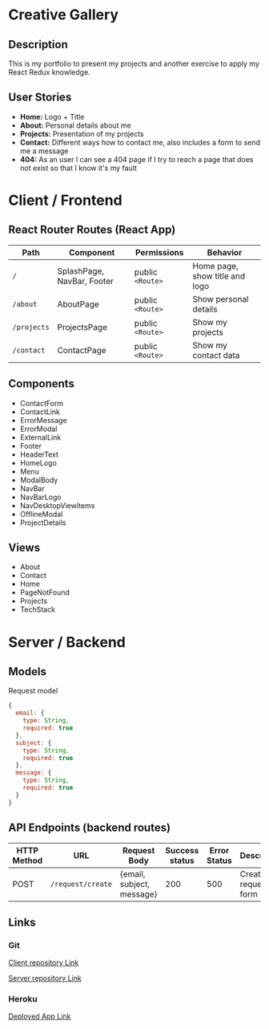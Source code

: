 # Creative Gallery

## Description

This is my portfolio to present my projects and another exercise to apply my React Redux knowledge.


## User Stories

-  **Home:** Logo + Title
-  **About:** Personal details about me 
-  **Projects:** Presentation of my projects
-  **Contact:** Different ways how to contact me, also includes a form to send me a message
-  **404:** As an user I can see a 404 page if I try to reach a page that does not exist so that I know it's my fault


# Client / Frontend

## React Router Routes (React App)
| Path                      | Component                      | Permissions | Behavior                                                     |
| --------------- | ----------------| ----------- | -----------------|
| `/`                       | SplashPage, NavBar, Footer     | public `<Route>` | Home page, show title and logo  |            
| `/about`                  | AboutPage                      | public `<Route>` | Show personal details           |
| `/projects`               | ProjectsPage                   | public `<Route>` | Show my projects                |
| `/contact`                | ContactPage                    | public `<Route>` | Show my contact data            |

## Components

- ContactForm
- ContactLink
- ErrorMessage
- ErrorModal
- ExternalLink
- Footer
- HeaderText
- HomeLogo
- Menu
- ModalBody
- NavBar
- NavBarLogo
- NavDesktopViewItems
- OfflineModal
- ProjectDetails

## Views

- About
- Contact
- Home
- PageNotFound
- Projects
- TechStack


# Server / Backend

## Models

Request model

```javascript
{
  email: {
    type: String,
    required: true
  },
  subject: {
    type: String,
    required: true
  },
  message: {
    type: String,
    required: true
  }
}
```

## API Endpoints (backend routes)

| HTTP Method | URL                     | Request Body                 | Success status | Error Status | Description                    |
| ------ | ------------- | ------------------ | --------- | ------- | --------------- |
| POST        | `/request/create`       | {email, subject, message}    | 200            | 500          | Create a request if form       ||             |                         |                              |                |              | fields are not empty           |


## Links

### Git

[Client repository Link](https://github.com/christiangerbig/creative-gallery-client)

[Server repository Link](https://github.com/christiangerbig/creative-gallery-server)

### Heroku

[Deployed App Link](https://creativegallery.herokuapp.com/)